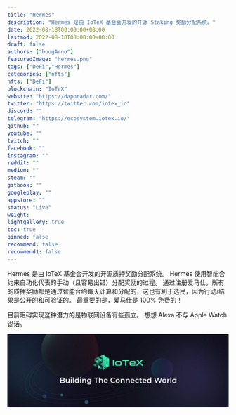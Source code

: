 ```yaml
---
title: "Hermes"
description: "Hermes 是由 IoTeX 基金会开发的开源 Staking 奖励分配系统。"
date: 2022-08-18T00:00:00+08:00
lastmod: 2022-08-18T00:00:00+08:00
draft: false
authors: ["boogArno"]
featuredImage: "hermes.png"
tags: ["DeFi","Hermes"]
categories: ["nfts"]
nfts: ["DeFi"]
blockchain: "IoTeX"
website: "https://dappradar.com/"
twitter: "https://twitter.com/iotex_io"
discord: ""
telegram: "https://ecosystem.iotex.io/"
github: ""
youtube: ""
twitch: ""
facebook: ""
instagram: ""
reddit: ""
medium: ""
steam: ""
gitbook: ""
googleplay: ""
appstore: ""
status: "Live"
weight: 
lightgallery: true
toc: true
pinned: false
recommend: false
recommend1: false
---
```

Hermes 是由 IoTeX 基金会开发的开源质押奖励分配系统。 Hermes 使用智能合约来自动化代表的手动（且容易出错）分配奖励的过程。 通过注册爱马仕，所有的质押奖励都是通过智能合约每天计算和分配的，这也有利于选民，因为行动/结果是公开的和可验证的。 最重要的是，爱马仕是 100% 免费的！

目前阻碍实现这种潜力的是物联网设备有些孤立。 想想 Alexa 不与 Apple Watch 说话。

![1080x360](1080x360.jpg)